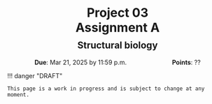 <h1 style="margin-bottom: 0.4em; text-align: center;">
    <b>Project 03</b><br>
    Assignment A
</h1>
<h2 style="margin-top: 0.0em; text-align: center;">
    Structural biology
</h2>

<p style="text-align: center;">
    <object hspace="50">
        <strong>Due</strong></a>: Mar 21, 2025 by 11:59 p.m.
    </object>
    <object hspace="50">
        <strong>Points</strong></a>: ??
    </object>
</p>

!!! danger "DRAFT"

    This page is a work in progress and is subject to change at any moment.
